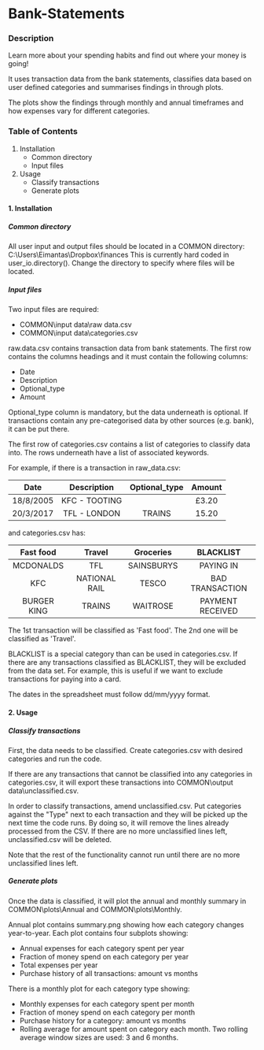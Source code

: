 # Bank-Statements

### Description
Learn more about your spending habits and find out where your money is going!

It uses transaction data from the bank statements, classifies
data based on user defined categories and summarises findings in through plots.

The plots show the findings through monthly and annual timeframes and how
expenses vary for different categories.

### Table of Contents
1. Installation
   - Common directory
   - Input files
2. Usage
   - Classify transactions
   - Generate plots

#### 1. Installation
##### Common directory
All user input and output files should be located in a COMMON directory:
C:\Users\Eimantas\Dropbox\finances
This is currently hard coded in user_io.directory().
Change the directory to specify where files will be located.

##### Input files
Two input files are required:
 - COMMON\input data\raw data.csv
 - COMMON\input data\categories.csv

raw.data.csv contains transaction data from bank statements.
The first row contains the columns headings and it must contain
the following columns:
 - Date
 - Description
 - Optional_type
 - Amount

Optional_type column is mandatory, but the data underneath is optional.
If transactions contain any pre-categorised data by other sources
(e.g. bank), it can be put there.

The first row of categories.csv contains a list of
categories to classify data into. The rows underneath have a list of
associated keywords.

For example, if there is a transaction in raw_data.csv:


| Date | Description | Optional_type | Amount |
| :---: | :---: | :---: | :---: |
| 18/8/2005 | KFC - TOOTING | | £3.20 |
| 20/3/2017 | TFL - LONDON | TRAINS | 15.20 |

and categories.csv has:


| Fast food | Travel | Groceries | BLACKLIST |
| :---: | :---: | :---: | :---: |
| MCDONALDS | TFL | SAINSBURYS | PAYING IN |
| KFC | NATIONAL RAIL | TESCO | BAD TRANSACTION |
| BURGER KING | TRAINS | WAITROSE | PAYMENT RECEIVED |

The 1st transaction will be classified as 'Fast food'.
The 2nd one will be classified as 'Travel'.

BLACKLIST is a special category than can be used in categories.csv.
If there are any transactions classified as BLACKLIST, they will be
excluded from the data set. For example, this is useful if we want to
exclude transactions for paying into a card.

The dates in the spreadsheet must follow dd/mm/yyyy format.

#### 2. Usage
##### Classify transactions
First, the data needs to be classified. Create categories.csv with desired
categories and run the code.

If there are any transactions that cannot be classified into any
categories in categories.csv, it will export these transactions into
COMMON\output data\unclassified.csv.

In order to classify transactions, amend unclassified.csv. Put categories
against the "Type" next to each transaction and they will be picked
up the next time the code runs. By doing so, it will remove the lines
already processed from the CSV. If there are no more unclassified lines
left, unclassified.csv will be deleted.

Note that the rest of the functionality cannot run until there are no more
unclassified lines left.

##### Generate plots
Once the data is classified, it will plot the annual and monthly summary in
COMMON\plots\Annual and COMMON\plots\Monthly.

Annual plot contains summary.png showing how each category changes
year-to-year. Each plot contains four subplots showing:
 - Annual expenses for each category spent per year
 - Fraction of money spend on each category per year
 - Total expenses per year
 - Purchase history of all transactions: amount vs months

There is a monthly plot for each category type showing:
 - Monthly expenses for each category spent per month
 - Fraction of money spend on each category per month
 - Purchase history for a category: amount vs months
 - Rolling average for amount spent on category each month.
   Two rolling average window sizes are used: 3 and 6 months.
